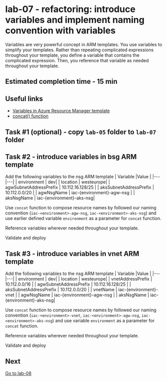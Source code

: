 # lab-07 - refactoring: introduce variables and implement naming convention with variables

Variables are very powerful concept in ARM templates. You use variables to simplify your templates. Rather than repeating complicated expressions throughout your template, you define a variable that contains the complicated expression. Then, you reference that variable as needed throughout your template.

## Estimated completion time - 15 min

## Useful links

* [Variables in Azure Resource Manager template](https://docs.microsoft.com/en-us/azure/azure-resource-manager/templates/template-variables)
* [concat() function](https://docs.microsoft.com/en-us/azure/azure-resource-manager/templates/template-functions-array#concat)

## Task #1 (optional) - copy `lab-05` folder to `lab-07` folder

## Task #2 - introduce variables in bsg ARM template

Add the following variables to the nsg ARM template
| Variable |Value |
|---|---|
| environment | dev|
| location | westeurope|
| agwSubnetAddressPrefix | 10.112.16.128/25 |
| aksSubnetAddressPrefix | 10.112.0.0/20 |
| agwNsgName | iac-{environment}-agw-nsg |
| aksNsgName | iac-{environment}-aks-nsg|

Use `concat` function to compose resource names by followed our naming convention (`iac-<environment>-agw-nsg`, `iac-<environment>-aks-nsg`) and use earlier defined variable `environment` as a parameter for `concat` function.

Reference variables wherever needed throughout your template.

Validate and deploy

## Task #3 - introduce variables in vnet ARM template

Add the following variables to the nsg ARM template
| Variable |Value |
|---|---|
| environment | dev|
| location | westeurope|
| vnetAddressPrefix | 10.112.0.0/16 |
| agwSubnetAddressPrefix | 10.112.16.128/25 |
| aksSubnetAddressPrefix | 10.112.0.0/20 |
| vnetName | iac-{environment}-vnet |
| agwNsgName | iac-{environment}-agw-nsg |
| aksNsgName | iac-{environment}-aks-nsg|

Use `concat` function to compose resource names by followed our naming convention (`iac-<environment>-vnet`, `iac-<environment>-agw-nsg`, `iac-<environment>-aks-nsg`) and use variable `environment` as a parameter for `concat` function.

Reference variables wherever needed throughout your template.

Validate and deploy

## Next

[Go to lab-08](../lab-08/readme.md)

